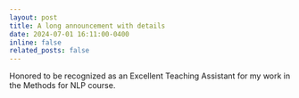 ```yaml
---
layout: post
title: A long announcement with details
date: 2024-07-01 16:11:00-0400
inline: false
related_posts: false
---
```


Honored to be recognized as an Excellent Teaching Assistant for my work in the Methods for NLP course.